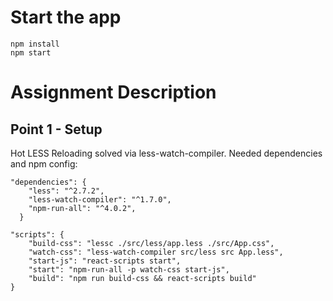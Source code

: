 # Start the app
```
npm install
npm start
```

# Assignment Description
## Point 1 - Setup
Hot LESS Reloading solved via less-watch-compiler. Needed dependencies and npm config:
```
"dependencies": {
    "less": "^2.7.2",
    "less-watch-compiler": "^1.7.0",
    "npm-run-all": "^4.0.2",
  }
```

```
"scripts": {
    "build-css": "lessc ./src/less/app.less ./src/App.css",
    "watch-css": "less-watch-compiler src/less src App.less",
    "start-js": "react-scripts start",
    "start": "npm-run-all -p watch-css start-js",
    "build": "npm run build-css && react-scripts build"
}
```